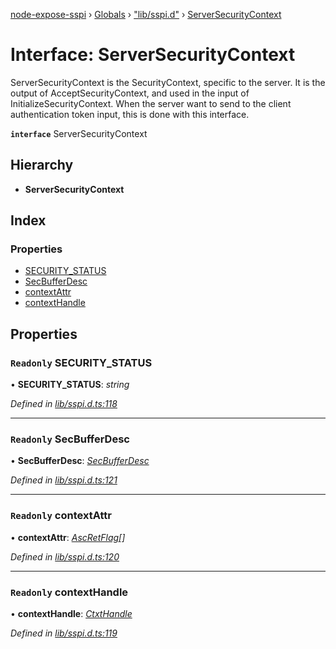 [node-expose-sspi](../README.md) › [Globals](../globals.md) › ["lib/sspi.d"](../modules/_lib_sspi_d_.md) › [ServerSecurityContext](_lib_sspi_d_.serversecuritycontext.md)

# Interface: ServerSecurityContext

ServerSecurityContext is the SecurityContext, specific to the server.
It is the output of AcceptSecurityContext, and used in the input of InitializeSecurityContext.
When the server want to send to the client authentication token input, this is done with this interface.

**`interface`** ServerSecurityContext

## Hierarchy

* **ServerSecurityContext**

## Index

### Properties

* [SECURITY_STATUS](_lib_sspi_d_.serversecuritycontext.md#readonly-security_status)
* [SecBufferDesc](_lib_sspi_d_.serversecuritycontext.md#readonly-secbufferdesc)
* [contextAttr](_lib_sspi_d_.serversecuritycontext.md#readonly-contextattr)
* [contextHandle](_lib_sspi_d_.serversecuritycontext.md#readonly-contexthandle)

## Properties

### `Readonly` SECURITY_STATUS

• **SECURITY_STATUS**: *string*

*Defined in [lib/sspi.d.ts:118](https://github.com/jlguenego/node-expose-sspi/blob/e4d7005/lib/sspi.d.ts#L118)*

___

### `Readonly` SecBufferDesc

• **SecBufferDesc**: *[SecBufferDesc](_lib_sspi_d_.secbufferdesc.md)*

*Defined in [lib/sspi.d.ts:121](https://github.com/jlguenego/node-expose-sspi/blob/e4d7005/lib/sspi.d.ts#L121)*

___

### `Readonly` contextAttr

• **contextAttr**: *[AscRetFlag](../modules/_lib_flags_index_d_.md#ascretflag)[]*

*Defined in [lib/sspi.d.ts:120](https://github.com/jlguenego/node-expose-sspi/blob/e4d7005/lib/sspi.d.ts#L120)*

___

### `Readonly` contextHandle

• **contextHandle**: *[CtxtHandle](_lib_sspi_d_.ctxthandle.md)*

*Defined in [lib/sspi.d.ts:119](https://github.com/jlguenego/node-expose-sspi/blob/e4d7005/lib/sspi.d.ts#L119)*
